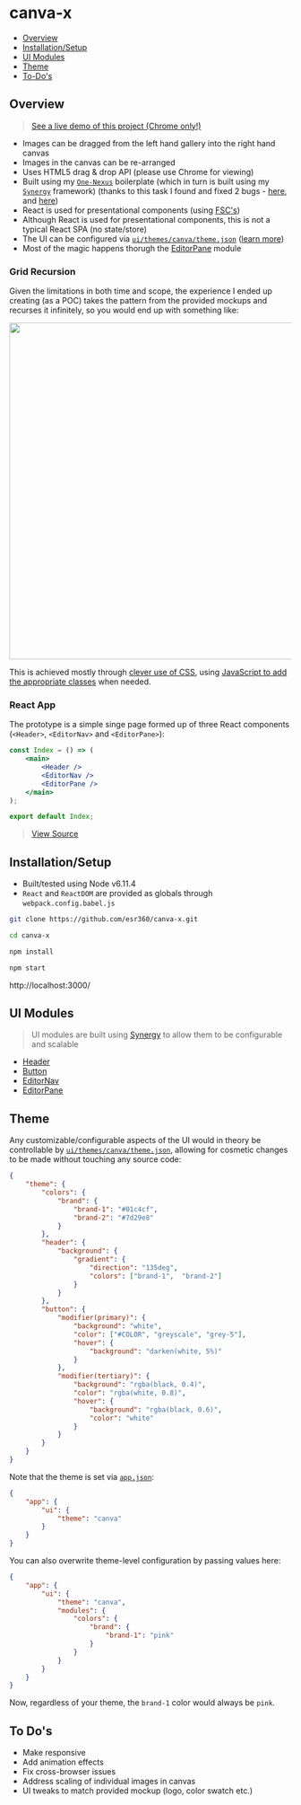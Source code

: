 # canva-x

* [Overview](#overview)
* [Installation/Setup](#installation-setup)
* [UI Modules](#ui-modules)
* [Theme](#theme)
* [To-Do's](#to-dos)

## Overview

> [See a live demo of this project (Chrome only!)](http://edmundreed.com/canva)

* Images can be dragged from the left hand gallery into the right hand canvas
* Images in the canvas can be re-arranged
* Uses HTML5 drag & drop API (please use Chrome for viewing)
* Built using my [`One-Nexus`](https://github.com/esr360/One-Nexus) boilerplate (which in turn is built using my [`Synergy`](https://github.com/esr360/Synergy) framework) (thanks to this task I found and fixed 2 bugs - [here](https://github.com/esr360/Synergy/commit/f782318931a8f304bcae9e5334e0195acc081ce4), and [here](https://github.com/esr360/Synergy/commit/2eb73b9dcc27c8db3898002814b6eda0cc6a96b2))
* React is used for presentational components (using [FSC's](https://javascriptplayground.com/functional-stateless-components-react/))
* Although React is used for presentational components, this is not a typical React SPA (no state/store)
* The UI can be configured via [`ui/themes/canva/theme.json`](https://github.com/esr360/canva-x/blob/master/src/ui/themes/canva/theme.json) ([learn more](#theme))
* Most of the magic happens thorugh the [EditorPane](https://github.com/esr360/canva-x/tree/master/src/ui/modules/objects/editorPane) module

### Grid Recursion

Given the limitations in both time and scope, the experience I ended up creating (as a POC) takes the pattern from the provided mockups and recurses it infinitely, so you would end up with something like:

<img src="http://edmundreed.com/canva/assets/images/infinite.png" width="600px">

This is achieved mostly through [clever use of CSS](https://github.com/esr360/canva-x/blob/master/src/ui/modules/objects/editorPane/editorPane.scss#L35), using [JavaScript to add the appropriate classes](https://github.com/esr360/canva-x/blob/master/src/ui/modules/objects/editorPane/editorPane.js#L42) when needed.

### React App

The prototype is a simple singe page formed up of three React components (`<Header>`, `<EditorNav>` and `<EditorPane>`):

```jsx
const Index = () => (
    <main>
        <Header />
        <EditorNav />
        <EditorPane />
    </main>
);

export default Index;
```

> [View Source](https://github.com/esr360/canva-x/blob/master/src/views/pages/index.jsx)

## Installation/Setup

* Built/tested using Node v6.11.4
* `React` and `ReactDOM` are provided as globals through `webpack.config.babel.js`

```bash
git clone https://github.com/esr360/canva-x.git
```

```bash
cd canva-x
```

```bash
npm install
```

```bash
npm start
```

http://localhost:3000/

## UI Modules

> UI modules are built using [Synergy](https://github.com/esr360/Synergy) to allow them to be configurable and scalable

* [Header](https://github.com/esr360/canva-x/tree/master/src/ui/modules/objects/header)
* [Button](https://github.com/esr360/canva-x/tree/master/src/ui/modules/elements/button)
* [EditorNav](https://github.com/esr360/canva-x/tree/master/src/ui/modules/objects/editorNav)
* [EditorPane](https://github.com/esr360/canva-x/tree/master/src/ui/modules/objects/editorPane)

## Theme

Any customizable/configurable aspects of the UI would in theory be controllable by [`ui/themes/canva/theme.json`](https://github.com/esr360/canva-x/blob/master/src/ui/themes/canva/theme.json), allowing for cosmetic changes to be made without touching any source code:

```json
{
    "theme": {
        "colors": {
            "brand": {
                "brand-1": "#01c4cf",
                "brand-2": "#7d29e8"
            }
        },
        "header": {
            "background": {
                "gradient": {
                    "direction": "135deg",
                    "colors": ["brand-1",  "brand-2"]
                }
            }
        },
        "button": {
            "modifier(primary)": {
                "background": "white",
                "color": ["#COLOR", "greyscale", "grey-5"],
                "hover": {
                    "background": "darken(white, 5%)"
                }
            },
            "modifier(tertiary)": {
                "background": "rgba(black, 0.4)",
                "color": "rgba(white, 0.8)",
                "hover": {
                    "background": "rgba(black, 0.6)",
                    "color": "white"
                }
            }
        }
    }
}
```

Note that the theme is set via [`app.json`](https://github.com/esr360/canva-x/blob/master/src/app.json):

```json
{
    "app": {
        "ui": {
            "theme": "canva"
        }
    }
}
```

You can also overwrite theme-level configuration by passing values here:

```json
{
    "app": {
        "ui": {
            "theme": "canva",
            "modules": {
                "colors": {
                    "brand": {
                        "brand-1": "pink"
                    }
                }
            }
        }
    }
}
```

Now, regardless of your theme, the `brand-1` color would always be `pink`.

## To Do's

* Make responsive
* Add animation effects
* Fix cross-browser issues
* Address scaling of individual images in canvas
* UI tweaks to match provided mockup (logo, color swatch etc.)